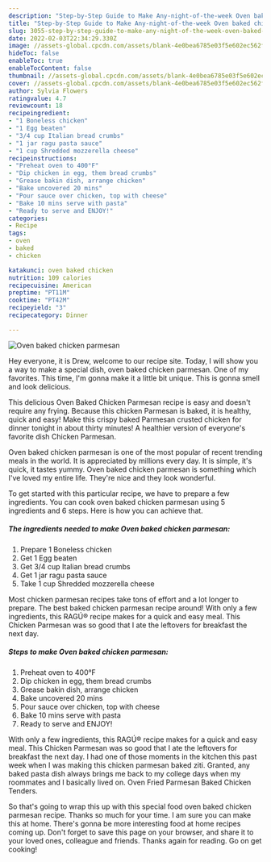 ```yaml
---
description: "Step-by-Step Guide to Make Any-night-of-the-week Oven baked chicken parmesan"
title: "Step-by-Step Guide to Make Any-night-of-the-week Oven baked chicken parmesan"
slug: 3055-step-by-step-guide-to-make-any-night-of-the-week-oven-baked-chicken-parmesan
date: 2022-02-03T22:34:29.330Z
image: //assets-global.cpcdn.com/assets/blank-4e0bea6785e03f5e602ec562f230caae08da540cada707380b4fe1bbebba43da.png
hideToc: false
enableToc: true
enableTocContent: false
thumbnail: //assets-global.cpcdn.com/assets/blank-4e0bea6785e03f5e602ec562f230caae08da540cada707380b4fe1bbebba43da.png
cover: //assets-global.cpcdn.com/assets/blank-4e0bea6785e03f5e602ec562f230caae08da540cada707380b4fe1bbebba43da.png
author: Sylvia Flowers
ratingvalue: 4.7
reviewcount: 18
recipeingredient:
- "1 Boneless chicken"
- "1 Egg beaten"
- "3/4 cup Italian bread crumbs"
- "1 jar ragu pasta sauce"
- "1 cup Shredded mozzerella cheese"
recipeinstructions:
- "Preheat oven to 400°F"
- "Dip chicken in egg, them bread crumbs"
- "Grease bakin dish, arrange chicken"
- "Bake uncovered 20 mins"
- "Pour sauce over chicken, top with cheese"
- "Bake 10 mins serve with pasta"
- "Ready to serve and ENJOY!"
categories:
- Recipe
tags:
- oven
- baked
- chicken

katakunci: oven baked chicken 
nutrition: 109 calories
recipecuisine: American
preptime: "PT11M"
cooktime: "PT42M"
recipeyield: "3"
recipecategory: Dinner

---
```



![Oven baked chicken parmesan](//assets-global.cpcdn.com/assets/blank-4e0bea6785e03f5e602ec562f230caae08da540cada707380b4fe1bbebba43da.png)

Hey everyone, it is Drew, welcome to our recipe site. Today, I will show you a way to make a special dish, oven baked chicken parmesan. One of my favorites. This time, I'm gonna make it a little bit unique. This is gonna smell and look delicious.

This delicious Oven Baked Chicken Parmesan recipe is easy and doesn&#39;t require any frying. Because this chicken Parmesan is baked, it is healthy, quick and easy! Make this crispy baked Parmesan crusted chicken for dinner tonight in about thirty minutes! A healthier version of everyone&#39;s favorite dish Chicken Parmesan.

Oven baked chicken parmesan is one of the most popular of recent trending meals in the world. It is appreciated by millions every day. It is simple, it's quick, it tastes yummy. Oven baked chicken parmesan is something which I've loved my entire life. They're nice and they look wonderful.


To get started with this particular recipe, we have to prepare a few ingredients. You can cook oven baked chicken parmesan using 5 ingredients and 6 steps. Here is how you can achieve that.

<!--inarticleads1-->

##### The ingredients needed to make Oven baked chicken parmesan:

1. Prepare 1 Boneless chicken
1. Get 1 Egg beaten
1. Get 3/4 cup Italian bread crumbs
1. Get 1 jar ragu pasta sauce
1. Take 1 cup Shredded mozzerella cheese


Most chicken parmesan recipes take tons of effort and a lot longer to prepare. The best baked chicken parmesan recipe around! With only a few ingredients, this RAGÚ® recipe makes for a quick and easy meal. This Chicken Parmesan was so good that I ate the leftovers for breakfast the next day. 

<!--inarticleads2-->

##### Steps to make Oven baked chicken parmesan:

1. Preheat oven to 400°F
1. Dip chicken in egg, them bread crumbs
1. Grease bakin dish, arrange chicken
1. Bake uncovered 20 mins
1. Pour sauce over chicken, top with cheese
1. Bake 10 mins serve with pasta
1. Ready to serve and ENJOY!

With only a few ingredients, this RAGÚ® recipe makes for a quick and easy meal. This Chicken Parmesan was so good that I ate the leftovers for breakfast the next day. I had one of those moments in the kitchen this past week when I was making this chicken parmesan baked ziti. Granted, any baked pasta dish always brings me back to my college days when my roommates and I basically lived on. Oven Fried Parmesan Baked Chicken Tenders. 

So that's going to wrap this up with this special food oven baked chicken parmesan recipe. Thanks so much for your time. I am sure you can make this at home. There's gonna be more interesting food at home recipes coming up. Don't forget to save this page on your browser, and share it to your loved ones, colleague and friends. Thanks again for reading. Go on get cooking!
